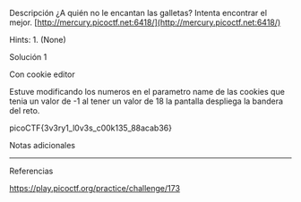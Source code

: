 Descripción
¿A quién no le encantan las galletas? Intenta encontrar el mejor. [http://mercury.picoctf.net:6418/](http://mercury.picoctf.net:6418/)

Hints:
1.⁠ ⁠(None)


Solución 1

Con cookie editor

Estuve modificando los numeros en el parametro name de las cookies que tenia un valor de -1 al tener un valor de 18 la pantalla despliega la bandera del reto.

picoCTF{3v3ry1_l0v3s_c00k135_88acab36}


Notas adicionales

--------------------


Referencias

https://play.picoctf.org/practice/challenge/173